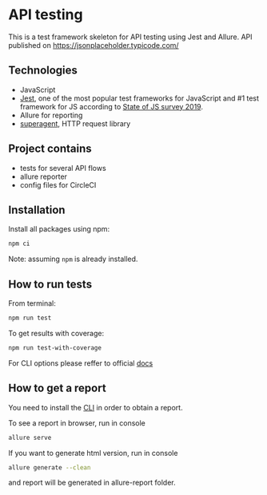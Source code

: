# API testing
This is a test framework skeleton for API testing using Jest and Allure. 
API published on https://jsonplaceholder.typicode.com/ 

## Technologies 
- JavaScript
- [Jest](https://jestjs.io/docs/en/getting-started), one of the most popular test frameworks for JavaScript and #1 test framework for JS according to [State of JS survey 2019](https://2019.stateofjs.com/testing/).
- Allure for reporting
- [superagent](https://github.com/visionmedia/superagent), HTTP request library  

## Project contains
- tests for several API flows
- allure reporter
- config files for CircleCI

## Installation 
Install all packages using npm:
```bash
npm ci
```
Note: assuming `npm` is already installed.

## How to run tests

From terminal:
```bash
npm run test
```
To get results with coverage:
```bash
npm run test-with-coverage
```
For CLI options please reffer to official [docs](https://jestjs.io/docs/en/cli)

## How to get a report
You need to install the [CLI](https://docs.qameta.io/allure/#_commandline) in order to obtain a report.

To see a report in browser, run in console
```bash
allure serve
```
If you want to generate html version, run in console
```bash
allure generate --clean
```
and report will be generated in allure-report folder.
